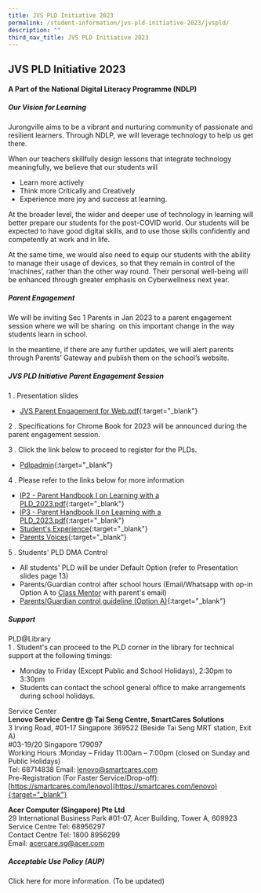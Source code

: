 ```yaml
---
title: JVS PLD Initiative 2023
permalink: /student-information/jvs-pld-initiative-2023/jvspld/
description: ""
third_nav_title: JVS PLD Initiative 2023
---
```

## JVS PLD Initiative 2023

#### A Part of the National Digital Literacy Programme (NDLP)

##### Our Vision for Learning

Jurongville aims to be a vibrant and nurturing community of passionate and resilient learners. Through NDLP, we will leverage technology to help us get there.

When our teachers skillfully design lessons that integrate technology meaningfully, we believe that our students will&nbsp;  

*   Learn more actively
*   Think more Critically and Creatively
*   Experience more joy and success at learning.

At the broader level, the wider and deeper use of technology in learning will better prepare our students for the post-COVID world. Our students will be expected to have good digital skills, and to use those skills confidently and competently at work and in life.  
  
At the same time, we would also need to equip our students with the ability to manage their usage of devices, so that they remain in control of the ‘machines’, rather than the other way round. Their personal well-being will be enhanced through greater emphasis on Cyberwellness next year.

##### Parent Engagement

We will be inviting Sec 1 Parents in Jan 2023 to a parent engagement session where we will be sharing&nbsp; on this important change in the way students learn in school.  

In the meantime, if there are any further updates, we will alert parents through Parents’ Gateway and publish them on the school’s website.

##### JVS PLD Initiative Parent Engagement Session

1 \. Presentation slides<br>
* [JVS Parent Engagement for Web.pdf](/files/JVS%20Parent%20Engagement%20for%20Web.pdf){:target="_blank"}

2 \. Specifications for Chrome Book for 2023 will be announced during the parent engagement session.

3 \. Click the link below to proceed to register for the PLDs.<br>
* [Pdlpadmin](https://go.gov.sg/pdlpadmin){:target="_blank"}

4 \. Please refer to the links below for more information<br>
* [IP2 - Parent Handbook I on Learning with a PLD_2023.pdf](/files/IP2%20-%20Parent%20Handbook%20I%20on%20Learning%20with%20a%20PLD_2023.pdf){:target="_blank"}<br>
* [IP3 - Parent Handbook II on Learning with a PLD_2023.pdf](/files/IP3%20-%20Parent%20Handbook%20II%20on%20Learning%20with%20a%20PLD_2023.pdf){:target="_blank"}<br>
* [Student's Experience](http://www.youtube.com/watch?v=atVkNBXMVnY){:target="_blank"}<br>
* [Parents Voices](https://go.gov.sg/parent-voxpop-1){:target="_blank"}

5 \. Students' PLD DMA Control<br>
* All students' PLD will be under Default Option (refer to Presentation slides page 13)
* Parents/Guardian control after school hours (Email/Whatsapp with op-in Option A to [Class Mentor](/student-information/class-mentors-2023/) with parent's email)
* [Parents/Guardian control guideline (Option A)](/files/e-DMA-Parent-Guide-v2.0-Option-A-Chrome-OS.pdf){:target="_blank"}

##### Support

PLD@Library  
1 \. Student's can proceed to the PLD corner in the library for technical support at the following timings:  
*  Monday to Friday (Except Public and School Holidays), 2:30pm to 3:30pm  
* Students can contact the school general office to make arrangements during school holidays.
		 
Service Center<br>
**Lenovo Service Centre @ Tai Seng Centre, SmartCares Solutions**<br>
3 Irving Road, #01-17 Singapore 369522 (Beside Tai Seng MRT station, Exit A)<br>
#03-19/20 Singapore 179097<br>
Working Hours :Monday – Friday 11:00am – 7:00pm (closed on Sunday and Public Holidays)<br>
Tel: 68714838     Email: [lenovo@smartcares.com](mailto:lenovo@smartcares.com)<br>
Pre-Registration (For Faster Service/Drop-off):
[https://smartcares.com/lenovo](https://smartcares.com/lenovo){:target="_blank"}

**Acer Computer (Singapore) Pte Ltd**<br>
29 International Business Park #01-07, Acer Building, Tower A, 609923<br>
Service Centre Tel: 68956297<br>
Contact Centre Tel: 1800 8956299<br>
Email: [acercare.sg@acer.com](mailto:acercare.sg@acer.com)

##### Acceptable Use Policy (AUP)

Click here for more information. (To be updated)